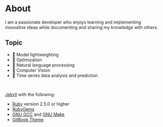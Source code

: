 # About
 I am a passionate developer who enjoys learning and implementing innovative ideas while documenting and sharing my knowledge with others.

## Topic
- :star2: Model lightweighting
- :rabbit2: Optimization
- :sunrise: Natural language processing
- :baby_chick: Computer Vision
- :blossom: Time series data analysis and prediction

<br>

[Jekyll](https://jekyllrb.com) with the following:
- [Ruby](https://www.ruby-lang.org/en/) version 2.5.0 or higher
- [RubyGems](https://rubygems.org/)
- [GNU GCC](https://gcc.gnu.org/git.html) and [GNU Make](https://www.gnu.org/software/make/)
- [GitBook Theme](https://github.com/sighingnow/jekyll-gitbook)